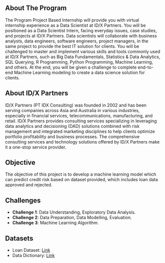 ## About The Program
The Program Project Based Internship will provide you with virtual internship experience as a Data Scientist at ID/X Partners. You will be positioned as a Data Scientist Intern, facing everyday issues, case studies, and projects at ID/X Partners. Data scientists will collaborate with business analysts, data engineers, software engineers, project managers, in the same project to provide the best IT solution for clients. You will be challenged to master and implement various skills and tools commonly used at ID/X Partners, such as Big Data Fundamentals, Statistics & Data Analytics, SQL Querying, R Programming, Python Programming, Machine Learning, and others. At the end, you will be given a challenge to complete end-to-end Machine Learning modeling to create a data science solution for clients.

## About ID/X Partners
ID/X Partners (PT IDX Consulting) was founded in 2002 and has been serving companies across Asia and Australia in various industries, especially in financial services, telecommunications, manufacturing, and retail. ID/X Partners provides consulting services specializing in leveraging data analytics and decisioning (DAD) solutions combined with risk management and integrated marketing disciplines to help clients optimize portfolio profitability and business processes. The comprehensive consulting services and technology solutions offered by ID/X Partners make it a one-stop service provider.

## Objective
The objective of this project is to develop a machine learning model which can predict credit risk based on dataset provided, which includes loan data approved and rejected. 

## Challenges
- **Challenge 1**: Data Understanding, Exploratory Data Analysis.
- **Challenge 2**: Data Preparation, Data Modelling, Evaluation.
- **Challenge 3**: Machine Learning Algorithm.

## Datasets
- Loan Dataset: [Link](https://rakamin-lms.s3.ap-southeast-1.amazonaws.com/vix-assets/idx-partners/loan_data_2007_2014.csv)
- Data Dictionary: [Link](https://docs.google.com/spreadsheets/d/1iT1JNOBwU4l616_rnJpo0iny7blZvNBs/edit?usp=sharing&ouid=106453318899954059421&rtpof=true&sd=true)

